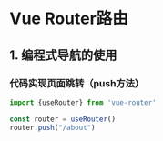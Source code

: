 # Vue Router路由



## 1. 编程式导航的使用
### 代码实现页面跳转（push方法）
```js
import {useRouter} from 'vue-router'

const router = useRouter()
router.push("/about")
```